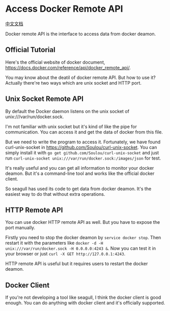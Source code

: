 
# Access Docker Remote API

[中文文档](2014-10-12-access-docker-remote-api-zh.md)

Docker remote API is the interface to access data from docker deamon.

## Official Tutorial

Here's the official website of docker document, <https://docs.docker.com/reference/api/docker_remote_api/>.

You may know about the deatil of docker remote API. But how to use it? Actually there're two ways which are unix socket and HTTP port.

## Unix Socket Remote API

By default the Docker daemon listens on the unix socket of unix:///var/run/docker.sock.

I'm not familiar with unix socket but it's kind of like the pipe for communication. You can access it and get the data of docker from this file.

But we need to write the program to access it. Fortunately, we have found curl-unix-socket in <https://github.com/Soulou/curl-unix-socket>. You can simply install it with `go get github.com/Soulou/curl-unix-socket` and just run `curl-unix-socket unix:///var/run/docker.sock:/images/json` for test.

It's really useful and you can get all information to monitor your docker deamon. But it's a command-line tool and works like the official docker client.

So seagull has used its code to get data from docker deamon. It's the easiest way to do that without extra operations.

## HTTP Remote API

You can use docker HTTP remote API as well. But you have to expose the port manually.

Firstly you need to stop the docker deamon by `service docker stop`. Then restart it with the parameters like `docker -d -H unix:///var/run/docker.sock -H 0.0.0.0:4243 &`. Now you can test it in your browser or just `curl -X GET http://127.0.0.1:4243`.

HTTP remote API is useful but it requires users to restart the docker deamon.

## Docker Client

If you're not developing a tool like seagull, I think the docker client is good enough. You can do anything with docker client and it's officially supported.


